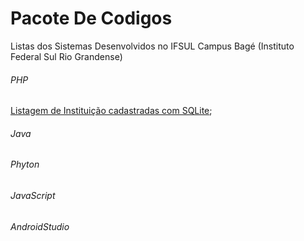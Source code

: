 # Pacote De Codigos
Listas dos Sistemas Desenvolvidos no IFSUL Campus Bagé (Instituto Federal Sul Rio Grandense)

###### PHP
[Listagem de Instituição cadastradas com SQLite](https://github.com/WalistonBelles/Instituicao);

###### Java
###### Phyton
###### JavaScript
###### AndroidStudio
